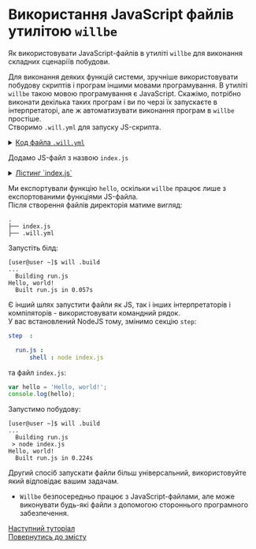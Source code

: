 # Використання JavaScript файлів утилітою `willbe`

Як використовувати JavaScript-файлів в утиліті `willbe` для виконання складних сценаріїв побудови.

Для виконання деяких функцій системи, зручніше використовувати побудову скриптів і програм іншими мовами програмування. В утиліті `willbe` такою мовою програмування є JavaScript. Скажімо, потрібно виконати декілька таких програм і ви по черзі їх запускаєте в інтерпретаторі, але ж автоматизувати виконання програм в `willbe` простіше.  
Створимо `.will.yml` для запуску JS-скрипта.
<details>
    <summary><u>Код файла <code>.will.yml</code></u></summary>

```yaml
about :

  name : usingJS
  description : "To use JS in willbe"
  version : 0.0.1

path :

  js.path :
    path : 'index.js'

step  :

  run.js :
      js : path::js.*

build :

  run.js :
      criterion :
          default : 1
      steps :
          - run.*

```

</details>

Додамо JS-файл з назвою `index.js`

<details>
    <summary><u>Лістинг `index.js`</u></summary>

```js
function hello(){
    console.log('Hello, world!')
}

module.exports = hello;

```

</details>

Ми експортували функцію `hello`, оскільки `willbe` працює лише з експортованими функціями JS-файла.  
Після створення файлів директорія матиме вигляд:

```
.
├── index.js
├── .will.yml

```

Запустіть білд:

```
[user@user ~]$ will .build
...
  Building run.js
Hello, world!
  Built run.js in 0.057s

```

Є інший шлях запустити файли як JS, так і інших інтерпретаторів і компіляторів - використовувати командний рядок.  
У вас встановлений NodeJS тому, змінимо секцію `step`:

```yaml
step  :

  run.js :
      shell : node index.js

```

та файл `index.js`:

```js
var hello = 'Hello, world!';
console.log(hello);

```

Запустимо побудову:

```
[user@user ~]$ will .build
...
  Building run.js
 > node index.js
Hello, world!
  Built run.js in 0.224s

```
Другий спосіб запускати файли більш універсальний, використовуйте який відповідає вашим задачам.

- `Willbe` безпосередньо працює з JavaScript-файлами, але може виконувати будь-які файли з допомогою стороннього програмного забезпечення.

[Наступний туторіал]()  
[Повернутись до змісту](../README.md#tutorials)
